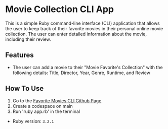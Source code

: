 # Movie Collection CLI App
This is a simple Ruby command-line interface (CLI) application that allows the user to keep track of their favorite movies in their personal online movie collection. The user can enter detailed information about the movie, including their review.

## Features
- The user can add a movie to their "Movie Favorite's Collection" with the following details: Title, Director, Year, Genre, Runtime, and Review

## How To Use
1. Go to the [Favorite Movies CLI Github Page](https://github.com/viviancreates/favorite_movies_cli)
2. Create a codespace on main 
3. Run 'ruby app.rb' in the terminal




- Ruby version: `3.2.1`
